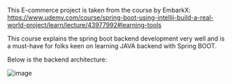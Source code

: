 This E-commerce project is taken from the course by EmbarkX: https://www.udemy.com/course/spring-boot-using-intellij-build-a-real-world-project/learn/lecture/43977992#learning-tools

This course explains the spring boot backend development very well and is a must-have for folks keen on learning JAVA backend with Spring BOOT.

Below is the backend architecture:



![image](https://github.com/user-attachments/assets/23ab6a09-79fa-4e38-a349-f719ae1af3a1)
